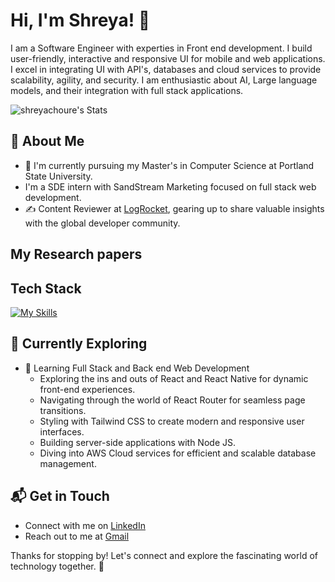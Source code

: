 # Hi, I'm Shreya! 👋

I am a Software Engineer with experties in Front end development. I build user-friendly, interactive and responsive UI for mobile and web applications. 
I excel in integrating UI with API's, databases and cloud services to provide scalability, agility, and security.
I am enthusiastic about AI, Large language models, and their integration with full stack applications. 

![shreyachoure's Stats](https://github-readme-stats.vercel.app/api?username=shreyachoure&theme=vue-dark&show_icons=true&hide_border=true&count_private=true)

## 🚀 About Me

- 🔭 I'm currently pursuing my Master's in Computer Science at Portland State University.
- I'm a SDE intern with SandStream Marketing focused on full stack web development. 
- ✍️ Content Reviewer at [LogRocket](https://blog.logrocket.com/dev), gearing up to share valuable insights with the global developer community.

## My Research papers 


## Tech Stack
[![My Skills](https://skillicons.dev/icons?i=py,js,ts,html,css,react,redux,nextjs,mongodb,vite,aws)](https://skillicons.dev)

## 🌱 Currently Exploring

- 🚀 Learning Full Stack and Back end Web Development
  - Exploring the ins and outs of React and React Native for dynamic front-end experiences.
  - Navigating through the world of React Router for seamless page transitions.
  - Styling with Tailwind CSS to create modern and responsive user interfaces.
  - Building server-side applications with Node JS.
  - Diving into AWS Cloud services for efficient and scalable database management.


## 📬 Get in Touch

- Connect with me on [LinkedIn](https://www.linkedin.com/in/shreya-choure/)
- Reach out to me at [Gmail](mailto:choureshreya295@gmail.com)

Thanks for stopping by! Let's connect and explore the fascinating world of technology together. 🚀

